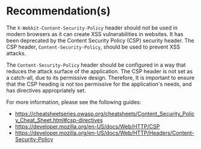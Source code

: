 # Recommendation(s)

The `X-Webkit-Content-Security-Policy` header should not be used in modern browsers as it can create XSS vulnerabilities in websites. It has been deprecated by the Content Security Policy (CSP) security header. The CSP header, `Content-Security-Policy`, should be used to prevent XSS attacks.

The `Content-Security-Policy` header should be configured in a way that reduces the attack surface of the application. The CSP header is not set as a catch-all, due to its permissive design. Therefore, It is important to ensure that the CSP heading is not too permissive for the application's needs, and has directives appropriately set.

For more information, please see the following guides:

- <https://cheatsheetseries.owasp.org/cheatsheets/Content_Security_Policy_Cheat_Sheet.html#csp-directives>
- <https://developer.mozilla.org/en-US/docs/Web/HTTP/CSP>
- <https://developer.mozilla.org/en-US/docs/Web/HTTP/Headers/Content-Security-Policy>
